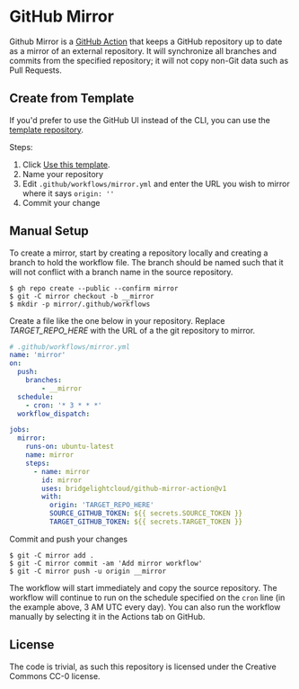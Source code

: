 # GitHub Mirror

Github Mirror is a [GitHub Action](https://github.com/features/actions) that keeps a GitHub repository up to date as
a mirror of an external repository. It will synchronize all branches and commits from the specified repository; it
will not copy non-Git data such as Pull Requests.

## Create from Template
If you'd prefer to use the GitHub UI instead of the CLI, you can use the [template repository](https://github.com/bridgelightcloud/github-mirror-template).

Steps:
1. Click [Use this template](https://github.com/bridgelightcloud/github-mirror-template/generate).
2. Name your repository
3. Edit `.github/workflows/mirror.yml` and enter the URL you wish to mirror where it says `origin: ''`
4. Commit your change

## Manual Setup
To create a mirror, start by creating a repository locally and creating a branch to hold the workflow file. The branch
should be named such that it will not conflict with a branch name in the source repository.

```
$ gh repo create --public --confirm mirror
$ git -C mirror checkout -b __mirror
$ mkdir -p mirror/.github/workflows
```

Create a file like the one below in your repository. Replace *TARGET_REPO_HERE* with the URL of a the git repository
to mirror.

```yml
# .github/workflows/mirror.yml
name: 'mirror'
on:
  push:
    branches:
        - __mirror
  schedule:
    - cron: '* 3 * * *'
  workflow_dispatch:

jobs:
  mirror:
    runs-on: ubuntu-latest
    name: mirror
    steps:
      - name: mirror
        id: mirror
        uses: bridgelightcloud/github-mirror-action@v1
        with:
          origin: 'TARGET_REPO_HERE'
          SOURCE_GITHUB_TOKEN: ${{ secrets.SOURCE_TOKEN }}
          TARGET_GITHUB_TOKEN: ${{ secrets.TARGET_TOKEN }}
```

Commit and push your changes

```
$ git -C mirror add .
$ git -C mirror commit -am 'Add mirror workflow'
$ git -C mirror push -u origin __mirror
```

The workflow will start immediately and copy the source repository. The workflow will continue to run on the schedule 
specified on the `cron` line (in the example above, 3 AM UTC every day). You can also run the workflow manually
by selecting it in the Actions tab on GitHub.

## License
The code is trivial, as such this repository is licensed under the Creative Commons CC-0 license.
